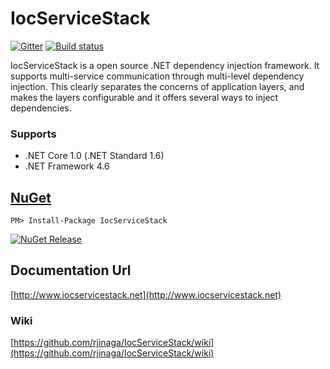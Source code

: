# IocServiceStack

[![Gitter](https://badges.gitter.im/IocServiceStack/Lobby.svg)](https://gitter.im/IocServiceStack/IocServiceStack)   [![Build status](https://ci.appveyor.com/api/projects/status/bylhcbchnjas953q?svg=true)](https://ci.appveyor.com/project/rjinaga/iocservicestack)

IocServiceStack is a open source .NET dependency injection framework. It supports multi-service communication through multi-level dependency injection. This clearly separates the concerns of application layers, and makes the layers configurable and it offers several ways to inject dependencies.

### Supports
- .NET Core 1.0 (.NET Standard 1.6)
- .NET Framework 4.6

## [NuGet](https://www.nuget.org/packages/IocServiceStack/)
```
PM> Install-Package IocServiceStack
```
[![NuGet Release](https://img.shields.io/badge/nuget-v1.1.0-blue.svg)](https://www.nuget.org/packages/IocServiceStack/)

## Documentation Url
[http://www.iocservicestack.net](http://www.iocservicestack.net)

### Wiki
[https://github.com/rjinaga/IocServiceStack/wiki](https://github.com/rjinaga/IocServiceStack/wiki)
